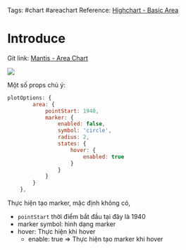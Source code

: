 Tags: #chart #areachart
Reference: [Highchart - Basic Area](https://www.highcharts.com/demo/highcharts/area-basic)
# Introduce

Git link: [Mantis - Area Chart](https://github.com/HarryWarre/Mantis-React-Intelli/blob/main/mantis-react/src/components/charts/config/month_visitor_area_chart.tsx)

![](https://www.highcharts.com/demo/images/samples/highcharts/demo/area-chart/thumbnail-brand-light.svg)

Một số props chú ý:
```js
plotOptions: {
        area: {
            pointStart: 1940,
            marker: {
                enabled: false,
                symbol: 'circle',
                radius: 2,
                states: {
                    hover: {
                        enabled: true
                    }
                }
            }
        }
    },
```

Thực hiện tạo marker, mặc định không có, 
 - `pointStart` thời điểm bắt đầu tại đây là 1940
 - marker symbol: hình dạng marker
 - hover: Thực hiện khi hover
	 - enable: true => Thực hiện tạo marker khi hover